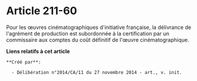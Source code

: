 # Article 211-60

Pour les œuvres cinématographiques d'initiative française, la délivrance de l'agrément de production est subordonnée à la
certification par un commissaire aux comptes du coût définitif de l'œuvre cinématographique.

**Liens relatifs à cet article**

	**Créé par**:

	  - Délibération n°2014/CA/11 du 27 novembre 2014 - art., v. init.

